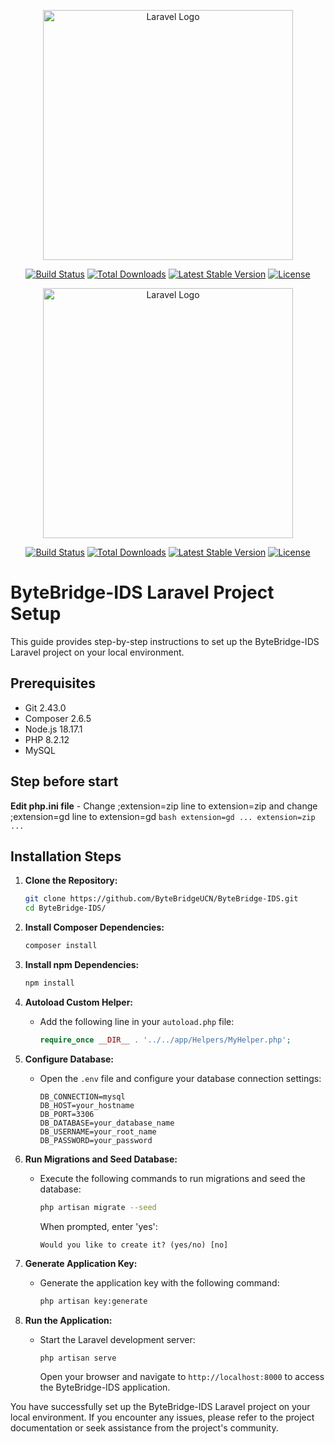 <p align="center"><a href="https://laravel.com" target="_blank"><img src="https://raw.githubusercontent.com/laravel/art/master/logo-lockup/5%20SVG/2%20CMYK/1%20Full%20Color/laravel-logolockup-cmyk-red.svg" width="400" alt="Laravel Logo"></a></p>

<p align="center">
<a href="https://github.com/laravel/framework/actions"><img src="https://github.com/laravel/framework/workflows/tests/badge.svg" alt="Build Status"></a>
<a href="https://packagist.org/packages/laravel/framework"><img src="https://img.shields.io/packagist/dt/laravel/framework" alt="Total Downloads"></a>
<a href="https://packagist.org/packages/laravel/framework"><img src="https://img.shields.io/packagist/v/laravel/framework" alt="Latest Stable Version"></a>
<a href="https://packagist.org/packages/laravel/framework"><img src="https://img.shields.io/packagist/l/laravel/framework" alt="License"></a>
</p>

<p align="center"><a href="https://laravel.com" target="_blank"><img src="https://raw.githubusercontent.com/laravel/art/master/logo-lockup/5%20SVG/2%20CMYK/1%20Full%20Color/laravel-logolockup-cmyk-red.svg" width="400" alt="Laravel Logo"></a></p>

<p align="center">
<a href="https://github.com/laravel/framework/actions"><img src="https://github.com/laravel/framework/workflows/tests/badge.svg" alt="Build Status"></a>
<a href="https://packagist.org/packages/laravel/framework"><img src="https://img.shields.io/packagist/dt/laravel/framework" alt="Total Downloads"></a>
<a href="https://packagist.org/packages/laravel/framework"><img src="https://img.shields.io/packagist/v/laravel/framework" alt="Latest Stable Version"></a>
<a href="https://packagist.org/packages/laravel/framework"><img src="https://img.shields.io/packagist/l/laravel/framework" alt="License"></a>
</p>

# ByteBridge-IDS Laravel Project Setup

This guide provides step-by-step instructions to set up the ByteBridge-IDS Laravel project on your local environment.

## Prerequisites
- Git 2.43.0
- Composer 2.6.5
- Node.js 18.17.1
- PHP 8.2.12
- MySQL

## Step before start
**Edit php.ini file**
    - Change ;extension=zip line to extension=zip and change ;extension=gd line to extension=gd
    ```bash
    extension=gd
    ...
    extension=zip
    ...
    ```

## Installation Steps

1. **Clone the Repository:**
    ```bash
    git clone https://github.com/ByteBridgeUCN/ByteBridge-IDS.git
    cd ByteBridge-IDS/
    ```

2. **Install Composer Dependencies:**
    ```bash
    composer install
    ```

3. **Install npm Dependencies:**
    ```bash
    npm install
    ```

4. **Autoload Custom Helper:**
    - Add the following line in your `autoload.php` file:
        ```php
        require_once __DIR__ . '../../app/Helpers/MyHelper.php';
        ```

5. **Configure Database:**
    - Open the `.env` file and configure your database connection settings:
        ```env
        DB_CONNECTION=mysql
        DB_HOST=your_hostname
        DB_PORT=3306
        DB_DATABASE=your_database_name
        DB_USERNAME=your_root_name
        DB_PASSWORD=your_password
        ```

6. **Run Migrations and Seed Database:**
    - Execute the following commands to run migrations and seed the database:
        ```bash
        php artisan migrate --seed
        ```
        When prompted, enter 'yes':
        ```
        Would you like to create it? (yes/no) [no]
        ```

7. **Generate Application Key:**
    - Generate the application key with the following command:
        ```bash
        php artisan key:generate
        ```

8. **Run the Application:**
    - Start the Laravel development server:
        ```bash
        php artisan serve
        ```
        Open your browser and navigate to `http://localhost:8000` to access the ByteBridge-IDS application.

You have successfully set up the ByteBridge-IDS Laravel project on your local environment. If you encounter any issues, please refer to the project documentation or seek assistance from the project's community.
